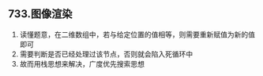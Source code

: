 ## 733.图像渲染

1. 读懂题意，在二维数组中，若与给定位置的值相等，则需要重新赋值为新的值即可
2. 需要判断是否已经处理过该节点，否则就会陷入死循环中
3. 故而用栈思想来解决，广度优先搜索思想